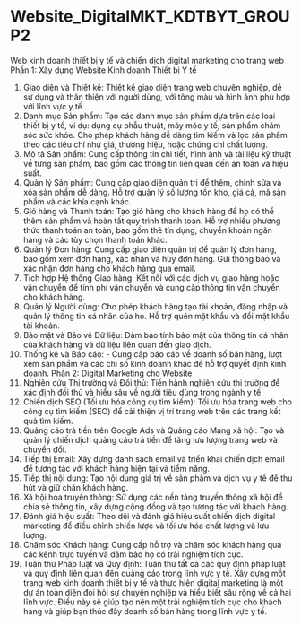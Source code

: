 #   Website_DigitalMKT_KDTBYT_GROUP2


Web kinh doanh thiết bị y tế và chiến dịch digital marketing cho trang web
Phần 1: Xây dựng Website Kinh doanh Thiết bị Y tế
1. Giao diện và Thiết kế: Thiết kế giao diện trang web chuyên nghiệp, dễ sử dụng và thân thiện với người dùng, với tông màu và hình ảnh phù hợp với lĩnh vực y tế.
2. Danh mục Sản phẩm: Tạo các danh mục sản phẩm dựa trên các loại thiết bị y tế, ví dụ: dụng cụ phẫu thuật, máy móc y tế, sản phẩm chăm sóc sức khỏe. Cho phép khách hàng dễ dàng tìm kiếm và lọc sản phẩm theo các tiêu chí như giá, thương hiệu, hoặc chứng chỉ chất lượng.
3. Mô tả Sản phẩm: Cung cấp thông tin chi tiết, hình ảnh và tài liệu kỹ thuật về từng sản phẩm, bao gồm các thông tin liên quan đến an toàn và hiệu suất.
4. Quản lý Sản phẩm: Cung cấp giao diện quản trị để thêm, chỉnh sửa và xóa sản phẩm dễ dàng. Hỗ trợ quản lý số lượng tồn kho, giá cả, mã sản phẩm và các khía cạnh khác.
5. Giỏ hàng và Thanh toán: Tạo giỏ hàng cho khách hàng để họ có thể thêm sản phẩm và hoàn tất quy trình thanh toán. Hỗ trợ nhiều phương thức thanh toán an toàn, bao gồm thẻ tín dụng, chuyển khoản ngân hàng và các tùy chọn thanh toán khác.
6. Quản lý Đơn hàng: Cung cấp giao diện quản trị để quản lý đơn hàng, bao gồm xem đơn hàng, xác nhận và hủy đơn hàng. Gửi thông báo và xác nhận đơn hàng cho khách hàng qua email.
7. Tích hợp Hệ thống Giao hàng: Kết nối với các dịch vụ giao hàng hoặc vận chuyển để tính phí vận chuyển và cung cấp thông tin vận chuyển cho khách hàng.
8. Quản lý Người dùng: Cho phép khách hàng tạo tài khoản, đăng nhập và quản lý thông tin cá nhân của họ. Hỗ trợ quên mật khẩu và đổi mật khẩu tài khoản.
9. Bảo mật và Bảo vệ Dữ liệu: Đảm bảo tính bảo mật của thông tin cá nhân của khách hàng và dữ liệu liên quan đến giao dịch.
10. Thống kê và Báo cáo: - Cung cấp báo cáo về doanh số bán hàng, lượt xem sản phẩm và các chỉ số kinh doanh khác để hỗ trợ quyết định kinh doanh.
Phần 2: Digital Marketing cho Website
1. Nghiên cứu Thị trường và Đối thủ: Tiến hành nghiên cứu thị trường để xác định đối thủ và hiểu sâu về người tiêu dùng trong ngành y tế.
2. Chiến dịch SEO (Tối ưu hóa công cụ tìm kiếm): Tối ưu hóa trang web cho công cụ tìm kiếm (SEO) để cải thiện vị trí trang web trên các trang kết quả tìm kiếm.
3. Quảng cáo trả tiền trên Google Ads và Quảng cáo Mạng xã hội: Tạo và quản lý chiến dịch quảng cáo trả tiền để tăng lưu lượng trang web và chuyển đổi.
4. Tiếp thị Email: Xây dựng danh sách email và triển khai chiến dịch email để tương tác với khách hàng hiện tại và tiềm năng.
5. Tiếp thị nội dung: Tạo nội dung giá trị về sản phẩm và dịch vụ y tế để thu hút và giữ chân khách hàng.
6. Xã hội hóa truyền thông: Sử dụng các nền tảng truyền thông xã hội để chia sẻ thông tin, xây dựng cộng đồng và tạo tương tác với khách hàng.
7. Đánh giá hiệu suất: Theo dõi và đánh giá hiệu suất chiến dịch digital marketing để điều chỉnh chiến lược và tối ưu hóa chất lượng và lưu lượng.
8. Chăm sóc Khách hàng: Cung cấp hỗ trợ và chăm sóc khách hàng qua các kênh trực tuyến và đảm bảo họ có trải nghiệm tích cực.
9. Tuân thủ Pháp luật và Quy định: Tuân thủ tất cả các quy định pháp luật và quy định liên quan đến quảng cáo trong lĩnh vực y tế. Xây dựng một trang web kinh doanh thiết bị y tế và thực hiện digital marketing là một dự án toàn diện đòi hỏi sự chuyên nghiệp và hiểu biết sâu rộng về cả hai lĩnh vực. Điều này sẽ giúp tạo nên một trải nghiệm tích cực cho khách hàng và giúp bạn thúc đẩy doanh số bán hàng trong lĩnh vực y tế.

